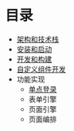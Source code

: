 # 目录

- [架构和技术栈](01-architecture.md)
- [安装和启动](02-bootstrap.md)
- [开发和构建](03-build_instructions.md)
- [自定义组件开发](04-user-defined-components-development.md)
- 功能实现
  - [单点登录](sso-login.md)
  - 表单引擎
  - 页面引擎
  - 页面编排
